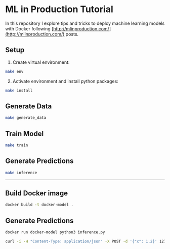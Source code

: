 # ML in Production Tutorial 

In this repository I explore tips and tricks to deploy machine learning models with Docker following [http://mlinproduction.com/](http://mlinproduction.com/) posts. 

## Setup 

1. Create virtual environment: 
```bash
make env
```

2. Activate environment and install python packages:
```bash
make install
```

## Generate Data 

```bash
make generate_data
```

## Train Model

```bash
make train
```

## Generate Predictions

```bash
make inference
```
---

## Build Docker image
```bash
docker build -t docker-model .
```

## Generate Predictions

```bash
docker run docker-model python3 inference.py
```

```bash
curl -i -H "Content-Type: application/json" -X POST -d '{"x": 1.2}' 127.0.0.1:5000/predict
```
